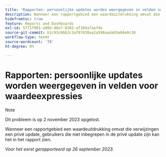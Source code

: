 ```yaml
---
title: 'Rapporten: persoonlijke updates worden weergegeven in velden voor waardeexpressie'
description: Wanneer een rapportgebied een waardeuitdrukking omvat die verwijzingen een privé update, gebruikers die niet inbegrepen in de privé update zijn kan het in het rapport zien.
hidefromtoc: true
feature: Reports and Dashboards
exl-id: 5771f981-a98d-46e7-8265-af104a7aaf4e
source-git-commit: b1c93c06b2c3a787438aa2a598aada93a04e0c38
workflow-type: tm+mt
source-wordcount: '78'
ht-degree: 0%

---
```


# Rapporten: persoonlijke updates worden weergegeven in velden voor waardeexpressies

>[!NOTE]
>
>Dit probleem is op 2 november 2023 opgelost.

Wanneer een rapportgebied een waardeuitdrukking omvat die verwijzingen een privé update, gebruikers die niet inbegrepen in de privé update zijn kan het in het rapport zien.

_Voor het eerst gerapporteerd op 26 september 2023._
